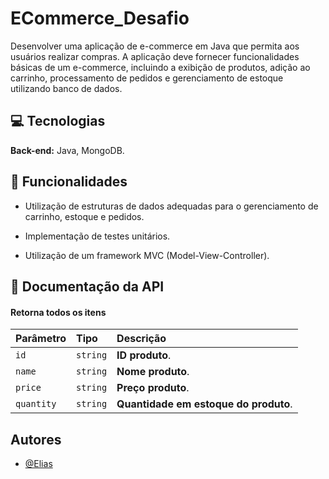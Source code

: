 
# ECommerce_Desafio

Desenvolver uma aplicação de e-commerce em Java que permita aos usuários realizar compras. A aplicação deve fornecer funcionalidades básicas de um e-commerce, incluindo a exibição de produtos, adição ao carrinho, processamento de pedidos e gerenciamento de estoque utilizando banco de dados.



## :computer: Tecnologias

**Back-end:** Java, MongoDB.


## :pushpin: Funcionalidades

- Utilização de estruturas de dados adequadas para o gerenciamento de carrinho, estoque e pedidos.

- Implementação de testes unitários.

- Utilização de um framework MVC (Model-View-Controller).


## :bookmark: Documentação da API

#### Retorna todos os itens

| Parâmetro   | Tipo       | Descrição                                   |
| :---------- | :--------- | :------------------------------------------ |
| `id`      | `string` | **ID produto**.  |
| `name`      | `string` | **Nome produto**. |
| `price`      | `string` | **Preço produto**. |
| `quantity`      | `string` | **Quantidade em estoque do produto**. |


## Autores

- [@Elias](https://www.github.com/EliasBRodrigues)

